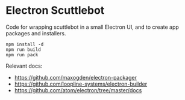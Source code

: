 # Electron Scuttlebot

Code for wrapping scuttlebot in a small Electron UI, and to create app packages and installers.

```
npm install -d
npm run build
npm run pack
```

Relevant docs:

 - https://github.com/maxogden/electron-packager
 - https://github.com/loopline-systems/electron-builder
 - https://github.com/atom/electron/tree/master/docs